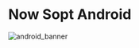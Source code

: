 # Now Sopt Android
![android_banner](https://github.com/NOW-SOPT-ANDROID/now-sopt-android-template/assets/93872496/a1d53e39-eeb8-491c-b279-b43b89b5c7b9)
